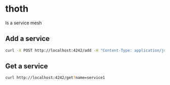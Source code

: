 # thoth

Is a service mesh

## Add a service

```bash
curl -X POST http://localhost:4242/add -H "Content-Type: application/json" --data '{"name": "service1", .....}'
```

## Get a service

```bash
curl http://localhost:4242/get?name=service1
```
